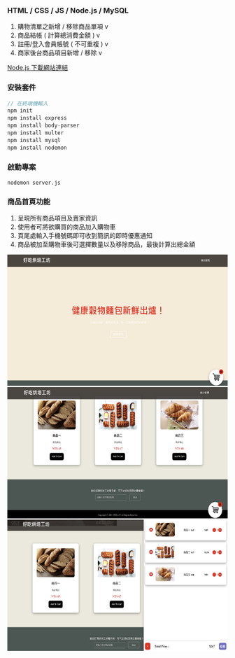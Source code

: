 ### HTML / CSS / JS / Node.js / MySQL
1. 購物清單之新增 / 移除商品單項 v
2. 商品結帳 ( 計算總消費金額 ) v
3. 註冊/登入會員帳號 ( 不可重複 ) v
4. 商家後台商品項目新增 / 移除 v

[Node.js 下載網站連結](https://nodejs.org/en/?source=post_page-----317beefdf182--------------------------------)

### 安裝套件
```js
// 在終端機輸入
npm init
npm install express
npm install body-parser
npm install multer
npm install mysql
npm install nodemon
```

### 啟動專案
```
nodemon server.js
```

### 商品首頁功能
1. 呈現所有商品項目及賣家資訊 
2. 使用者可將欲購買的商品加入購物車 
3. 頁尾處輸入手機號碼即可收到簡訊的即時優惠通知 
4. 商品被加至購物車後可選擇數量以及移除商品，最後計算出總金額
<img src="./asset/HomePage.png" width="600" height="300"/>
<img src="./asset/HomePage_footer.png" width="600" height="300"/>
<img src="./asset/ShoppingCart.png" width="600" height="300"/>


###
